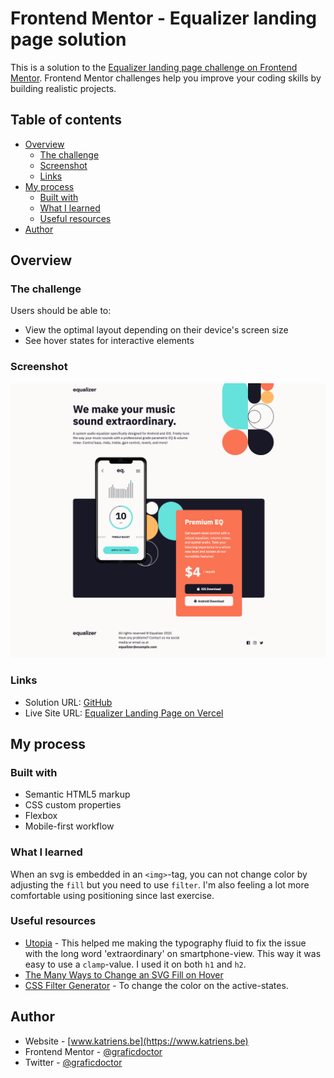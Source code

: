 # Frontend Mentor - Equalizer landing page solution

This is a solution to the [Equalizer landing page challenge on Frontend Mentor](https://www.frontendmentor.io/challenges/equalizer-landing-page-7VJ4gp3DE). Frontend Mentor challenges help you improve your coding skills by building realistic projects.

## Table of contents

- [Overview](#overview)
  - [The challenge](#the-challenge)
  - [Screenshot](#screenshot)
  - [Links](#links)
- [My process](#my-process)
  - [Built with](#built-with)
  - [What I learned](#what-i-learned)
  - [Useful resources](#useful-resources)
- [Author](#author)

## Overview

### The challenge

Users should be able to:

- View the optimal layout depending on their device's screen size
- See hover states for interactive elements

### Screenshot

![](./screenshot.jpg)

### Links

- Solution URL: [GitHub](https://github.com/graficdoctor/fe-14-equalizer-landing-page)
- Live Site URL: [Equalizer Landing Page on Vercel](https://fe-14-equalizer-landing-page.vercel.app/)

## My process

### Built with

- Semantic HTML5 markup
- CSS custom properties
- Flexbox
- Mobile-first workflow

### What I learned

When an svg is embedded in an `<img>`-tag, you can not change color by adjusting the `fill` but you need to use `filter`.
I'm also feeling a lot more comfortable using positioning since last exercise.

### Useful resources

- [Utopia](https://utopia.fyi/) - This helped me making the typography fluid to fix the issue with the long word 'extraordinary' on smartphone-view. This way it was easy to use a `clamp`-value. I used it on both `h1` and `h2`.
- [The Many Ways to Change an SVG Fill on Hover](https://css-tricks.com/the-many-ways-to-change-an-svg-fill-on-hover-and-when-to-use-them/)
- [CSS Filter Generator](https://codepen.io/sosuke/pen/Pjoqqp) - To change the color on the active-states.

## Author

- Website - [www.katriens.be](https://www.katriens.be)
- Frontend Mentor - [@graficdoctor](https://www.frontendmentor.io/profile/graficdoctor)
- Twitter - [@graficdoctor](https://www.twitter.com/graficdoctor)
